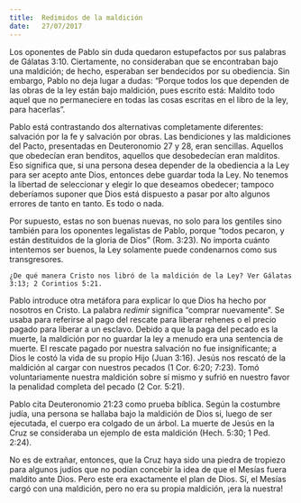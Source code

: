 ```yaml
---
title:  Redimidos de la maldición
date:   27/07/2017
---
```


Los oponentes de Pablo sin duda quedaron estupefactos por sus palabras de Gálatas 3:10. Ciertamente, no consideraban que se encontraban bajo una maldición; de hecho, esperaban ser bendecidos por su obediencia. Sin embargo, Pablo no deja lugar a dudas: “Porque todos los que dependen de las obras de la ley están bajo maldición, pues escrito está: Maldito todo aquel que no permaneciere en todas las cosas escritas en el libro de la ley, para hacerlas”.

Pablo está contrastando dos alternativas completamente diferentes: salvación por la fe y salvación por obras. Las bendiciones y las maldiciones del Pacto, presentadas en Deuteronomio 27 y 28, eran sencillas. Aquellos que obedecían eran benditos, aquellos que desobedecían eran malditos. Eso significa que, si una persona desea depender de la obediencia a la Ley para ser acepto ante Dios, entonces debe guardar toda la Ley. No tenemos la libertad de seleccionar y elegir lo que deseamos obedecer; tampoco deberíamos suponer que Dios está dispuesto a pasar por alto algunos errores de tanto en tanto. Es todo o nada.

Por supuesto, estas no son buenas nuevas, no solo para los gentiles sino también para los oponentes legalistas de Pablo, porque “todos pecaron, y están destituidos de la gloria de Dios” (Rom. 3:23). No importa cuánto intentemos ser buenos, la Ley solamente puede condenarnos como sus transgresores.

`¿De qué manera Cristo nos libró de la maldición de la Ley? Ver Gálatas 3:13; 2 Corintios 5:21.`

Pablo introduce otra metáfora para explicar lo que Dios ha hecho por nosotros en Cristo. La palabra *redimir* significa “comprar nuevamente”. Se usaba para referirse al pago del rescate para liberar rehenes o el precio pagado para liberar a un esclavo. Debido a que la paga del pecado es la muerte, la maldición por no guardar la ley a menudo era una sentencia de muerte. El rescate pagado por nuestra salvación no fue insignificante; a Dios le costó la vida de su propio Hijo (Juan 3:16). Jesús nos rescató de la maldición al cargar con nuestros pecados (1 Cor. 6:20; 7:23). Tomó voluntariamente nuestra maldición sobre sí mismo y sufrió en nuestro favor la penalidad completa del pecado (2 Cor. 5:21).

Pablo cita Deuteronomio 21:23 como prueba bíblica. Según la costumbre judía, una persona se hallaba bajo la maldición de Dios si, luego de ser ejecutada, el cuerpo era colgado de un árbol. La muerte de Jesús en la Cruz se consideraba un ejemplo de esta maldición (Hech. 5:30; 1 Ped. 2:24).

No es de extrañar, entonces, que la Cruz haya sido una piedra de tropiezo para algunos judíos que no podían concebir la idea de que el Mesías fuera maldito ante Dios. Pero este era exactamente el plan de Dios. Sí, el Mesías cargó con una maldición, pero no era su propia maldición, ¡era la nuestra!